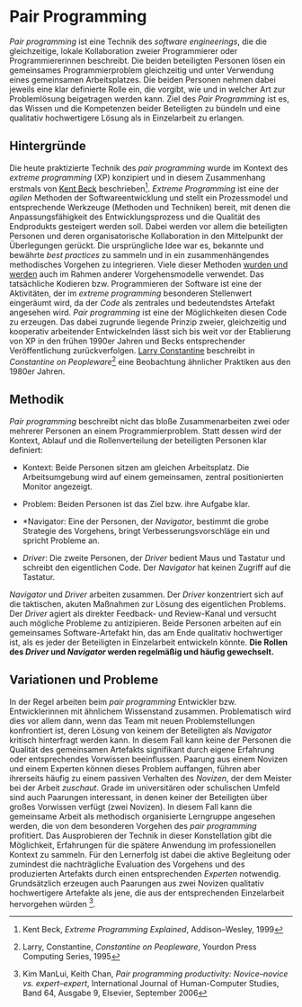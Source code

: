# Pair Programming

*Pair programming* ist eine Technik des *software engineerings*, die die gleichzeitige, lokale Kollaboration zweier Programmierer oder Programmiererinnen beschreibt. Die beiden beteiligten Personen lösen ein gemeinsames Programmierproblem gleichzeitig und unter Verwendung eines gemeinsamen Arbeitsplatzes. Die beiden Personen nehmen dabei jeweils eine klar definierte Rolle ein, die vorgibt, wie und in welcher Art zur Problemlösung beigetragen werden kann. Ziel des *Pair Programming* ist es, das Wissen und die Kompetenzen beider Beteiligten zu bündeln und eine qualitativ hochwertigere Lösung als in Einzelarbeit zu erlangen.

## Hintergründe

Die heute praktizierte Technik des *pair programming* wurde im Kontext des *extreme programming* (XP) konzipiert und in diesem Zusammenhang erstmals von [Kent Beck](https://en.wikipedia.org/wiki/Kent_Beck) beschrieben[^1]. *Extreme Programming* ist eine der *agilen* Methoden der Softwareentwicklung und stellt ein Prozessmodel und entsprechende Werkzeuge (Methoden und Techniken) bereit, mit denen die Anpassungsfähigkeit des Entwicklungsprozess und die Qualität des Endprodukts gesteigert werden soll. Dabei werden vor allem die beteiligten Personen und deren organisatorische Kollaboration in den Mittelpunkt der Überlegungen gerückt. Die ursprüngliche Idee war es, bekannte und bewährte *best practices* zu sammeln und in ein zusammenhängendes methodisches Vorgehen zu integrieren. Viele dieser Methoden [wurden und werden](https://martinfowler.com/bliki/ExtremeProgramming.html) auch im Rahmen anderer Vorgehensmodelle verwendet. Das tatsächliche Kodieren bzw. Programmieren der Software ist eine der Aktivitäten, der im *extreme programming* besonderen Stellenwert eingeräumt wird, da der *Code* als zentrales und bedeutendstes Artefakt angesehen wird. *Pair programming* ist eine der Möglichkeiten diesen Code zu erzeugen. Das dabei zugrunde liegende Prinzip zweier, gleichzeitig und kooperativ arbeitender Entwickelnden lässt sich bis weit vor der Etablierung von XP in den frühen 1990er Jahren und Becks entsprechender Veröffentlichung zurückverfolgen. [Larry Constantine](https://en.wikipedia.org/wiki/Larry_Constantine) beschreibt in *Constantine on Peopleware*[^2] eine Beobachtung ähnlicher Praktiken aus den 1980er Jahren. 

## Methodik

*Pair programming* beschreibt nicht das bloße Zusammenarbeiten zwei oder mehrerer Personen an einem Programmierproblem. Statt dessen wird der Kontext, Ablauf und die Rollenverteilung der beteiligten Personen klar definiert:

- Kontext: Beide Personen sitzen am gleichen Arbeitsplatz. Die Arbeitsumgebung wird auf einem gemeinsamen, zentral positionierten Monitor angezeigt.

- Problem: Beiden Personen ist das Ziel bzw. ihre Aufgabe klar. 

- *Navigator: Eine der Personen, der *Navigator*, bestimmt die grobe Strategie des Vorgehens, bringt Verbesserungsvorschläge ein und spricht Probleme an.

- *Driver*: Die zweite Personen, der *Driver* bedient Maus und Tastatur und schreibt den eigentlichen Code. Der *Navigator* hat keinen Zugriff auf die Tastatur.

*Navigator* und *Driver* arbeiten zusammen. Der *Driver* konzentriert sich auf die taktischen, akuten Maßnahmen zur Lösung des eigentlichen Problems. Der *Driver* agiert als direkter Feedback- und Review-Kanal und versucht auch mögliche Probleme zu antizipieren. Beide Personen arbeiten auf ein gemeinsames Software-Artefakt hin, das am Ende qualitativ hochwertiger ist, als es jeder der Beteiligten in Einzelarbeit entwickeln könnte. **Die Rollen des *Driver* und *Navigator* werden regelmäßig und häufig gewechselt.**

## Variationen und Probleme

In der Regel arbeiten beim *pair programming* Entwickler bzw. Entwicklerinnen mit ähnlichem Wissenstand zusammen. Problematisch wird dies vor allem dann, wenn das Team mit neuen Problemstellungen konfrontiert ist, deren Lösung von keinem der Beteiligten als *Navigator* kritisch hinterfragt werden kann. In diesem Fall kann keine der Personen die Qualität des gemeinsamen Artefakts signifikant durch eigene Erfahrung oder entsprechendes Vorwissen beeinflussen. Paarung aus einem Novizen und einem Experten können dieses Problem auffangen, führen aber ihrerseits häufig zu einem passiven Verhalten des *Novizen*, der dem Meister bei der Arbeit *zuschaut*. Grade im universitären oder schulischen Umfeld sind auch Paarungen interessant, in denen keiner der Beteiligten über großes Vorwissen verfügt (zwei Novizen). In diesem Fall kann die gemeinsame Arbeit als methodisch organisierte Lerngruppe angesehen werden, die von dem besonderen Vorgehen des *pair programming* profitiert. Das Ausprobieren der Technik in dieser Konstellation gibt die Möglichkeit, Erfahrungen für die spätere Anwendung im professionellen Kontext zu sammeln. Für den Lernerfolg ist dabei die aktive Begleitung oder zumindest die nachträgliche Evaluation des Vorgehens und des produzierten Artefakts durch einen entsprechenden *Experten* notwendig. Grundsätzlich erzeugen auch Paarungen aus zwei Novizen qualitativ hochwertigere Artefakte als jene, die aus der entsprechenden Einzelarbeit hervorgehen würden [^3].

[^1]: Kent Beck, *Extreme Programming Explained*, Addison–Wesley, 1999
[^2]: Larry, Constantine, *Constantine on Peopleware*, Yourdon Press Computing Series, 1995
[^3]: Kim ManLui, Keith Chan, *Pair programming productivity: Novice–novice vs. expert–expert*, International Journal of Human-Computer Studies, Band 64, Ausgabe 9, Elsevier, September 2006